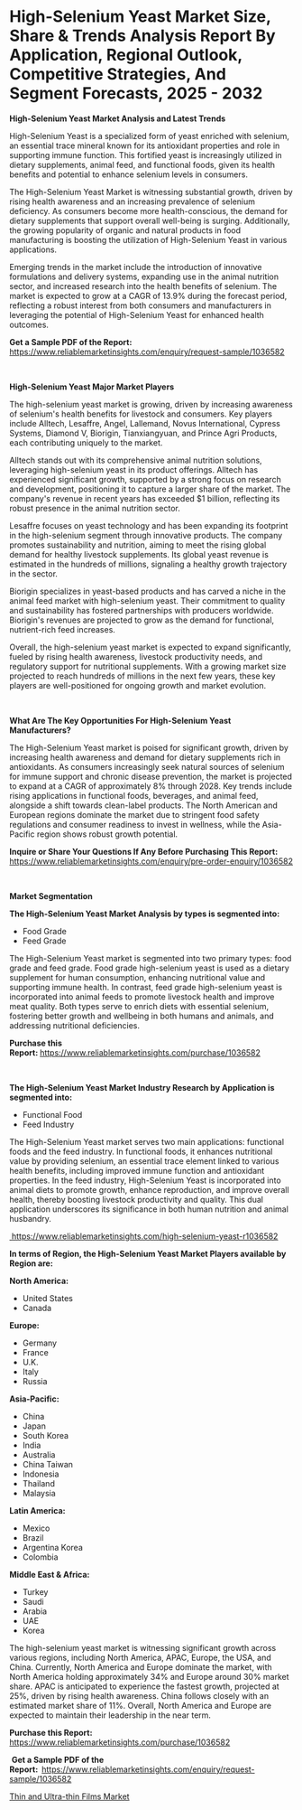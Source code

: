 <p><h1>High-Selenium Yeast Market Size, Share & Trends Analysis Report By Application, Regional Outlook, Competitive Strategies, And Segment Forecasts, 2025 - 2032</h1></p><p><strong>High-Selenium Yeast Market Analysis and Latest Trends</strong></p>
<p><p>High-Selenium Yeast is a specialized form of yeast enriched with selenium, an essential trace mineral known for its antioxidant properties and role in supporting immune function. This fortified yeast is increasingly utilized in dietary supplements, animal feed, and functional foods, given its health benefits and potential to enhance selenium levels in consumers.</p><p>The High-Selenium Yeast Market is witnessing substantial growth, driven by rising health awareness and an increasing prevalence of selenium deficiency. As consumers become more health-conscious, the demand for dietary supplements that support overall well-being is surging. Additionally, the growing popularity of organic and natural products in food manufacturing is boosting the utilization of High-Selenium Yeast in various applications.</p><p>Emerging trends in the market include the introduction of innovative formulations and delivery systems, expanding use in the animal nutrition sector, and increased research into the health benefits of selenium. The market is expected to grow at a CAGR of 13.9% during the forecast period, reflecting a robust interest from both consumers and manufacturers in leveraging the potential of High-Selenium Yeast for enhanced health outcomes.</p></p>
<p><strong>Get a Sample PDF of the Report:&nbsp;</strong> <a href="https://www.reliablemarketinsights.com/enquiry/request-sample/1036582?utm_campaign=3011&utm_medium=2&utm_source=Github&utm_content=ia&utm_term=21032025&utm_id=high-selenium-yeast">https://www.reliablemarketinsights.com/enquiry/request-sample/1036582</a></p>
<p>&nbsp;</p>
<p><strong>High-Selenium Yeast Major Market Players</strong></p>
<p><p>The high-selenium yeast market is growing, driven by increasing awareness of selenium's health benefits for livestock and consumers. Key players include Alltech, Lesaffre, Angel, Lallemand, Novus International, Cypress Systems, Diamond V, Biorigin, Tianxiangyuan, and Prince Agri Products, each contributing uniquely to the market.</p><p>Alltech stands out with its comprehensive animal nutrition solutions, leveraging high-selenium yeast in its product offerings. Alltech has experienced significant growth, supported by a strong focus on research and development, positioning it to capture a larger share of the market. The company's revenue in recent years has exceeded $1 billion, reflecting its robust presence in the animal nutrition sector.</p><p>Lesaffre focuses on yeast technology and has been expanding its footprint in the high-selenium segment through innovative products. The company promotes sustainability and nutrition, aiming to meet the rising global demand for healthy livestock supplements. Its global yeast revenue is estimated in the hundreds of millions, signaling a healthy growth trajectory in the sector.</p><p>Biorigin specializes in yeast-based products and has carved a niche in the animal feed market with high-selenium yeast. Their commitment to quality and sustainability has fostered partnerships with producers worldwide. Biorigin's revenues are projected to grow as the demand for functional, nutrient-rich feed increases.</p><p>Overall, the high-selenium yeast market is expected to expand significantly, fueled by rising health awareness, livestock productivity needs, and regulatory support for nutritional supplements. With a growing market size projected to reach hundreds of millions in the next few years, these key players are well-positioned for ongoing growth and market evolution.</p></p>
<p>&nbsp;</p>
<p><strong>What Are The Key Opportunities For High-Selenium Yeast Manufacturers?</strong></p>
<p><p>The High-Selenium Yeast market is poised for significant growth, driven by increasing health awareness and demand for dietary supplements rich in antioxidants. As consumers increasingly seek natural sources of selenium for immune support and chronic disease prevention, the market is projected to expand at a CAGR of approximately 8% through 2028. Key trends include rising applications in functional foods, beverages, and animal feed, alongside a shift towards clean-label products. The North American and European regions dominate the market due to stringent food safety regulations and consumer readiness to invest in wellness, while the Asia-Pacific region shows robust growth potential.</p></p>
<p><strong>Inquire or Share Your Questions If Any Before Purchasing This Report:</strong> <a href="https://www.reliablemarketinsights.com/enquiry/pre-order-enquiry/1036582?utm_campaign=3011&utm_medium=2&utm_source=Github&utm_content=ia&utm_term=21032025&utm_id=high-selenium-yeast">https://www.reliablemarketinsights.com/enquiry/pre-order-enquiry/1036582</a></p>
<p>&nbsp;</p>
<p><strong>Market Segmentation</strong></p>
<p><strong>The High-Selenium Yeast Market Analysis by types is segmented into:</strong></p>
<p><ul><li>Food Grade</li><li>Feed Grade</li></ul></p>
<p><p>The High-Selenium Yeast market is segmented into two primary types: food grade and feed grade. Food grade high-selenium yeast is used as a dietary supplement for human consumption, enhancing nutritional value and supporting immune health. In contrast, feed grade high-selenium yeast is incorporated into animal feeds to promote livestock health and improve meat quality. Both types serve to enrich diets with essential selenium, fostering better growth and wellbeing in both humans and animals, and addressing nutritional deficiencies.</p></p>
<p><strong>Purchase this Report:&nbsp;</strong><a href="https://www.reliablemarketinsights.com/purchase/1036582?utm_campaign=3011&utm_medium=2&utm_source=Github&utm_content=ia&utm_term=21032025&utm_id=high-selenium-yeast">https://www.reliablemarketinsights.com/purchase/1036582</a></p>
<p>&nbsp;</p>
<p><strong>The High-Selenium Yeast Market Industry Research by Application is segmented into:</strong></p>
<p><ul><li>Functional Food</li><li>Feed Industry</li></ul></p>
<p><p>The High-Selenium Yeast market serves two main applications: functional foods and the feed industry. In functional foods, it enhances nutritional value by providing selenium, an essential trace element linked to various health benefits, including improved immune function and antioxidant properties. In the feed industry, High-Selenium Yeast is incorporated into animal diets to promote growth, enhance reproduction, and improve overall health, thereby boosting livestock productivity and quality. This dual application underscores its significance in both human nutrition and animal husbandry.</p></p>
<p><a href="https://www.reliablemarketinsights.com/high-selenium-yeast-r1036582?utm_campaign=3011&utm_medium=2&utm_source=Github&utm_content=ia&utm_term=21032025&utm_id=high-selenium-yeast">&nbsp;https://www.reliablemarketinsights.com/high-selenium-yeast-r1036582</a></p>
<p><strong>In terms of Region, the High-Selenium Yeast Market Players available by Region are:</strong></p>
<p>
    <p> <strong> North America: </strong>
        <ul>
            <li>United States</li>
            <li>Canada</li>
        </ul>
        </p> 
    <p> <strong> Europe: </strong>
        <ul>
            <li>Germany</li>
            <li>France</li>
            <li>U.K.</li>
            <li>Italy</li>
            <li>Russia</li>
        </ul>
        </p> 
    <p> <strong> Asia-Pacific: </strong>
        <ul>
            <li>China</li>
            <li>Japan</li>
            <li>South Korea</li>
            <li>India</li>
            <li>Australia</li>
            <li>China Taiwan</li>
            <li>Indonesia</li>
            <li>Thailand</li>
            <li>Malaysia</li>
        </ul>
        </p> 
    <p> <strong> Latin America: </strong>
        <ul>
            <li>Mexico</li>
            <li>Brazil</li>
            <li>Argentina Korea</li>
            <li>Colombia</li>
        </ul>
        </p> 
    <p> <strong> Middle East & Africa: </strong>
        <ul>
            <li>Turkey</li>
            <li>Saudi</li>
            <li>Arabia</li>
            <li>UAE</li>
            <li>Korea</li>
        </ul>
    </p>
    </p>
<p><p>The high-selenium yeast market is witnessing significant growth across various regions, including North America, APAC, Europe, the USA, and China. Currently, North America and Europe dominate the market, with North America holding approximately 34% and Europe around 30% market share. APAC is anticipated to experience the fastest growth, projected at 25%, driven by rising health awareness. China follows closely with an estimated market share of 11%. Overall, North America and Europe are expected to maintain their leadership in the near term.</p></p>
<p><strong>Purchase this Report: </strong><a href="https://www.reliablemarketinsights.com/purchase/1036582?utm_campaign=3011&utm_medium=2&utm_source=Github&utm_content=ia&utm_term=21032025&utm_id=high-selenium-yeast">https://www.reliablemarketinsights.com/purchase/1036582</a></p>
<p>&nbsp;<strong>Get a Sample PDF of the Report:&nbsp;&nbsp;</strong><a href="https://www.reliablemarketinsights.com/enquiry/request-sample/1036582?utm_campaign=3011&utm_medium=2&utm_source=Github&utm_content=ia&utm_term=21032025&utm_id=high-selenium-yeast">https://www.reliablemarketinsights.com/enquiry/request-sample/1036582</a></p>
<p><strong></strong></p>
<p><p><a href="https://github.com/lizamflotow/Market-Research-Report-List-1/blob/main/thin-and-ultra-thin-films-market.md?utm_campaign=3011&utm_medium=2&utm_source=Github&utm_content=ia&utm_term=21032025&utm_id=high-selenium-yeast">Thin and Ultra-thin Films Market</a></p></p>